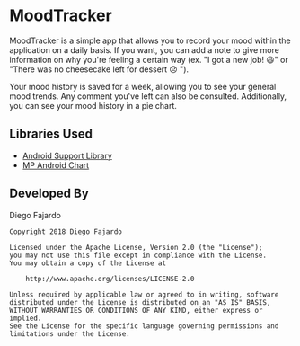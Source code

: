 # MoodTracker

MoodTracker is a simple app that allows you to record your mood within the application on a daily basis. If you want, you can add a note to give more information on why you're feeling a certain way (ex. "I got a new job! 😃" or "There was no cheesecake left for dessert 😞 "). 

Your mood history is saved for a week, allowing you to see your general mood trends. Any comment you've left can also be consulted. Additionally, you can see your mood history in a pie chart.

## Libraries Used

* [Android Support Library](https://developer.android.com/topic/libraries/support-library/)
* [MP Android Chart](https://github.com/PhilJay/MPAndroidChart)

## Developed By

Diego Fajardo

    Copyright 2018 Diego Fajardo
    
    Licensed under the Apache License, Version 2.0 (the "License");
    you may not use this file except in compliance with the License.
    You may obtain a copy of the License at

        http://www.apache.org/licenses/LICENSE-2.0

    Unless required by applicable law or agreed to in writing, software
    distributed under the License is distributed on an "AS IS" BASIS,
    WITHOUT WARRANTIES OR CONDITIONS OF ANY KIND, either express or implied.
    See the License for the specific language governing permissions and
    limitations under the License.

